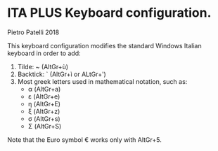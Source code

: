 # ITA PLUS Keyboard configuration.
Pietro Patelli 2018

This keyboard configuration modifies the standard Windows Italian keyboard in order to add:

1. Tilde: ~ (AltGr+ù)
2. Backtick:  \` (AltGr+ì or ALtGr+') 
3. Most greek letters used in mathematical notation, such as:
	- α (AltGr+a)
	- ε (AltGr+e)
	- η (AltGr+E)
	- ξ (AltGr+z)
	- σ (AltGr+s)
	- Σ (AltGr+S)

Note that the Euro symbol € works only with AltGr+5.
